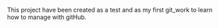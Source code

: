 This project have been created as a test and as my first git_work to learn how to manage with gitHub.